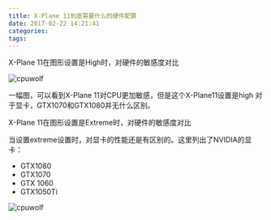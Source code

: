 ```yaml
---
title: X-Plane 11到底需要什么的硬件配置
date: 2017-02-22 14:21:41
categories:
tags:
---
```


X-Plane 11在图形设置是High时，对硬件的敏感度对比



![cpuwolf](/images/data/attachment/201702/22/222046llzgbbrhgkeg2rh7.jpg)

一幅图，可以看到X-Plane 11对CPU更加敏感，但是这个X-Plane11设置是high
对于显卡，GTX1070和GTX1080并无什么区别。




X-Plane 11在图形设置是Extreme时，对硬件的敏感度对比



当设置extreme设置时，对显卡的性能还是有区别的。这里列出了NVIDIA的显卡：


* GTX1080
* GTX1070
* GTX 1060
* GTX1050Ti



![cpuwolf](/images/data/attachment/201702/22/222652h8klyp8t12kkukel.jpg)








